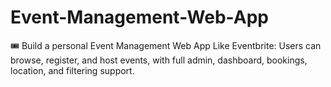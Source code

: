 # Event-Management-Web-App
🎟️ Build a personal Event Management Web App Like Eventbrite: Users can browse, register, and host events, with full admin, dashboard, bookings, location, and filtering support.
